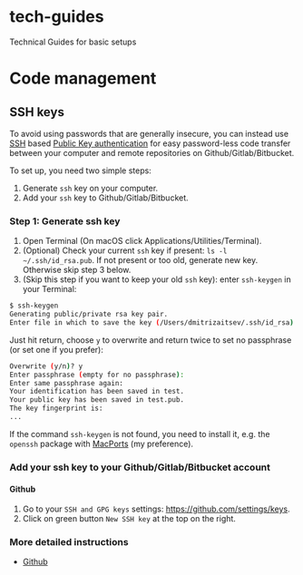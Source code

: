 # tech-guides
Technical Guides for basic setups

# Code management

## SSH keys

To avoid using passwords that are generally insecure, you can instead use [SSH](https://en.wikipedia.org/wiki/Secure_Shell) based [Public Key authentication](https://www.ssh.com/ssh/public-key-authentication) for easy password-less code transfer between your computer and remote repositories on Github/Gitlab/Bitbucket.

To set up, you need two simple steps:
1. Generate `ssh` key on your computer.
2. Add your `ssh` key to Github/Gitlab/Bitbucket.

### Step 1: Generate ssh key

1. Open Terminal (On macOS click Applications/Utilities/Terminal).
2. (Optional) Check your current `ssh` key if present: `ls -l ~/.ssh/id_rsa.pub`. If not present or too old, generate new key. Otherwise skip step 3 below.
3. (Skip this step if you want to keep your old `ssh` key): enter `ssh-keygen` in your Terminal:
```sh
$ ssh-keygen 
Generating public/private rsa key pair.
Enter file in which to save the key (/Users/dmitrizaitsev/.ssh/id_rsa):
```
Just hit return, choose `y` to overwrite and return twice to set no passphrase (or set one if you prefer):
```sh
Overwrite (y/n)? y
Enter passphrase (empty for no passphrase): 
Enter same passphrase again: 
Your identification has been saved in test.
Your public key has been saved in test.pub.
The key fingerprint is:
...
```

If the command `ssh-keygen` is not found, you need to install it, e.g. the `openssh` package with [MacPorts](https://ports.macports.org/port/openssh/summary) (my preference).


### Add your ssh key to your Github/Gitlab/Bitbucket account

#### Github
1. Go to your `SSH and GPG keys` settings: https://github.com/settings/keys.
2. Click on green button `New SSH key` at the top on the right.

### More detailed instructions
- [Github](https://help.github.com/en/github/authenticating-to-github/generating-a-new-ssh-key-and-adding-it-to-the-ssh-agent)

